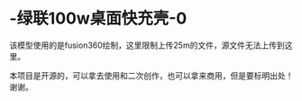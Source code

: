 # -绿联100w桌面快充壳-0
该模型使用的是fusion360绘制，这里限制上传25m的文件，源文件无法上传到这里。

本项目是开源的，可以拿去使用和二次创作，也可以拿来商用，但是要标明出处！谢谢。
